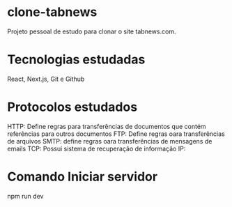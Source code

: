 # clone-tabnews
Projeto pessoal de estudo para clonar o site tabnews.com.

# Tecnologias estudadas
React, Next.js, Git e Github

# Protocolos estudados
HTTP: Define regras para transferências de documentos que contém referências para outros documentos
FTP: Define regras oara transferências de arquivos
SMTP: define regras oara transferências de mensagens de emails
TCP: Possui sistema de recuperação de informação
IP: 

# Comando Iniciar servidor
npm run dev